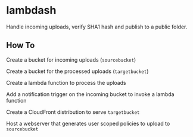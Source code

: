 lambdash
========

Handle incoming uploads, verify SHA1 hash and publish to a public folder.

How To
------

Create a bucket for incoming uploads (`sourcebucket`)

Create a bucket for the processed uploads (`targetbucket`)

Create a lambda function to process the uploads

Add a notification trigger on the incoming bucket to invoke a lambda function

Create a CloudFront distribution to serve `targetbucket`

Host a webserver that generates user scoped policies to upload to `sourcebucket`
